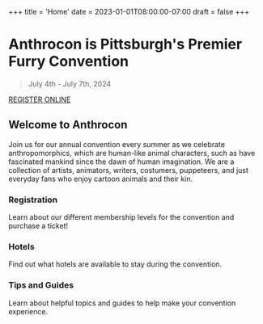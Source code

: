 +++
title = 'Home'
date = 2023-01-01T08:00:00-07:00
draft = false
+++

# Anthrocon is Pittsburgh's Premier Furry Convention

> July 4th - July 7th, 2024

[REGISTER ONLINE](#registration)

## Welcome to Anthrocon

Join us for our annual convention every summer as we celebrate anthropomorphics,
which are human-like animal characters,
such as have fascinated mankind since the dawn of human imagination.
We are a collection of artists, animators, writers, costumers, puppeteers,
and just everyday fans who enjoy cartoon animals and their kin.

### Registration

Learn about our different membership levels for the convention and purchase a ticket!

### Hotels

Find out what hotels are available to stay during the convention.

### Tips and Guides

Learn about helpful topics and guides to help make your convention experience. 
